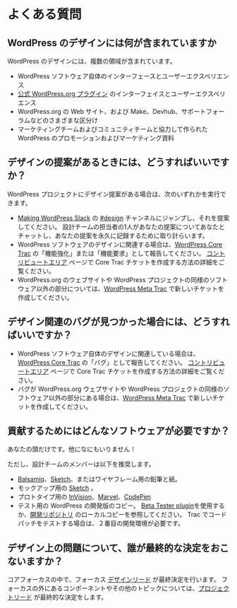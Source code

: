 <!-- # FAQ -->
# よくある質問

<!-- ## What does WordPress design encompass? -->
## WordPress のデザインには何が含まれていますか

<!-- WordPress design encompasses a couple different territories: -->
WordPress のデザインには、複数の領域が含まれています。

<!-- *   The interface and experience design of the WordPress software itself
*   The interface and experience design of [official WordPress.org plugins](https://profiles.wordpress.org/wordpressdotorg#content-plugins)
*   The WordPress.org website, and its various subsections like Make, the Devhub, the Support forums, etc.
*   Promotional and marketing materials for WordPress, in collaboration with the Marketing and Community teams -->
*   WordPress ソフトウェア自体のインターフェースとユーザーエクスペリエンス
* [公式 WordPress.org プラグイン](https://profiles.wordpress.org/wordpressdotorg#content-plugins) のインターフェイスとユーザーエクスペリエンス
* WordPress.org の Web サイト、および Make、Devhub、サポートフォーラムなどのさまざまな区分け
* マーケティングチームおよびコミュニティチームと協力して作られた WordPress のプロモーションおよびマーケティング資料

<!-- ## What should I do if I have a design suggestion? -->
## デザインの提案があるときには、どうすればいいですか？

<!-- If you have a design suggestion for any part of the WordPress project, you can do one of the following: -->
WordPress プロジェクトにデザイン提案がある場合は、次のいずれかを実行できます。

<!-- *   Jump into the [#design](https://wordpress.slack.com/archives/design) channel on [Making WordPress Slack](https://make.wordpress.org/chat) and suggest it; one of the design team reps will chat with you about your suggestion and steer you towards somewhere permanent to record your suggestion.
*   If it is related to the design of the WordPress software itself, report it as an “enhancement” or “feature request” on [WordPress Core Trac](https://core.trac.wordpress.org/). Learn more about making a Core Trac ticket on the [Areas to Contribute](https://make.wordpress.org/design/handbook/get-involved/areas-contribute/) page.
*   If it is about the design of the WordPress.org website, or a similar non-software part of the WordPress project, create a new ticket on [WordPress Meta Trac](https://meta.trac.wordpress.org/). -->
* [Making WordPress Slack](https://make.wordpress.org/chat) の [#design](https://wordpress.slack.com/archives/design) チャンネルにジャンプし、それを提案してください。 設計チームの担当者の1人があなたの提案についてあなたとチャットし、あなたの提案を永久に記録するために取り計らいます。
* WordPress ソフトウェアのデザインに関連する場合は、[WordPress Core Trac](https://core.trac.wordpress.org/) の「機能強化」または「機能要求」として報告してください。 [コントリビュートエリア](https://make.wordpress.org/design/handbook/get-involved/areas-contribute/) ページで Core Trac チケットを作成する方法の詳細をご覧ください。
* WordPress.org のウェブサイトや WordPress プロジェクトの同様のソフトウェア以外の部分については、[WordPress Meta Trac](https://meta.trac.wordpress.org/) で新しいチケットを作成してください。 

<!-- ## What should I do if I’ve found a design-related bug? -->
## デザイン関連のバグが見つかった場合には、どうすればいいですか？

<!-- *   If it is related to the design of the WordPress software itself, report it as a “bug” on [WordPress Core Trac](https://core.trac.wordpress.org/). Learn more about making a Core Trac ticket on the [Areas to Contribute](https://make.wordpress.org/design/handbook/get-involved/areas-contribute/) page.
*   If the bug is on the WordPress.org website, or a similar non-software part of the WordPress project, create a new ticket on [WordPress Meta Trac](https://meta.trac.wordpress.org/). -->
* WordPress ソフトウェア自体のデザインに関連している場合は、[WordPress Core Trac](https://core.trac.wordpress.org/) の「バグ」として報告してください。 [コントリビュートエリア](https://make.wordpress.org/design/handbook/get-involved/areas-contribute/) ページで Core Trac チケットを作成する方法の詳細をご覧ください。
* バグが WordPress.org ウェブサイトや WordPress プロジェクトの同様のソフトウェア以外の部分にある場合は、[WordPress Meta Trac](https://meta.trac.wordpress.org/) で新しいチケットを作成してください。

<!-- ## What software do I need to contribute? -->
## 貢献するためにはどんなソフトウェアが必要ですか？

<!-- Nothing but your brain! -->
あなたの頭だけです。他になにもいりません！

<!-- However, members of the design team recommend: -->
ただし、設計チームのメンバーは以下を推奨します。

<!-- *   [Balsamiq](https://balsamiq.com/), [Sketch](https://www.sketchapp.com/), or pencil & paper for wireframes.
*   [Sketch](https://www.sketchapp.com/) for mockups.
*   [InVision](https://www.invisionapp.com/), [Marvel](https://marvelapp.com/), or [CodePen](https://codepen.io/) for prototypes.
*   A copy of the development version of WordPress for testing. You can either use the [Beta Tester plugin](https://make.wordpress.org/core/handbook/testing/beta/), or install a local copy of the [develop repository](https://make.wordpress.org/core/handbook/contribute/#the-repositories). You’ll need the second if you want to test code patches on Trac. -->
* [Balsamiq](https://balsamiq.com/)、[Sketch](https://www.sketchapp.com/)、またはワイヤフレーム用の鉛筆と紙。
* モックアップ用の [Sketch](https://www.sketchapp.com/) 。
* プロトタイプ用の [InVision](https://www.invisionapp.com/)、[Marvel](https://marvelapp.com/)、[CodePen](https://codepen.io/)
* テスト用の WordPress の開発版のコピー。 [Beta Tester plugin](https://make.wordpress.org/core/handbook/testing/beta/)を使用するか、[開発リポジトリ](https://make.wordpress.org/core/handbook/contribute/#the-repositories) のローカルコピーを参照してください。 Trac でコードパッチをテストする場合は、２番目の開発環境が必要です。

<!-- ## Who makes the final call on design issues? -->
## デザイン上の問題について、誰が最終的な決定をおこないますか？

<!-- Within core focuses, the focus’ [Design Leads](https://make.wordpress.org/core/2017/01/04/focus-tech-and-design-leads/) make the final call. For components and other topics outside of focuses, the [Project Leads](https://wordpress.org/about/) have the final call. -->
コアフォーカスの中で、フォーカス [デザインリード](https://make.wordpress.org/core/2017/01/04/focus-tech-and-design-leads/) が最終決定を行います。 フォーカスの外にあるコンポーネントやその他のトピックについては、[プロジェクトリード](https://wordpress.org/about/) が最終的な決定をします。
